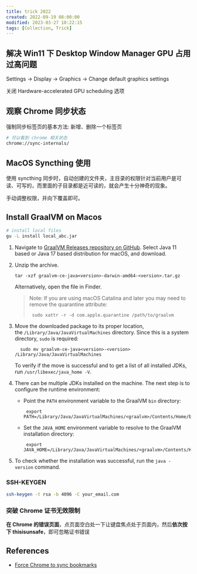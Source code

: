 ```yaml
---
title: trick 2022
created: 2022-09-19 08:00:00
modified: 2023-03-27 10:22:15
tags: [Collection, Trick]
---
```


## 解决 Win11 下 Desktop Window Manager GPU 占用过高问题

Settings -> Display -> Graphics -> Change default graphics settings

关闭 Hardware-accelerated GPU scheduling 选项

## 观察 Chrome 同步状态

强制同步标签页的基本方法: 新增、删除一个标签页

```sh
# 可以看到 chrome 相关状态
chrome://sync-internals/
```

## MacOS Syncthing 使用

使用 syncthing 同步时，自动创建的文件夹，主目录的权限针对当前用户是可读、可写的，而里面的子目录都是近可读的，就会产生十分神奇的现象。

手动调整权限，并向下覆盖即可。

## Install GraalVM on Macos

```sh
# install local files
gu -L install local_abc.jar
```

1. Navigate to [GraalVM Releases repository on GitHub](https://github.com/graalvm/graalvm-ce-builds/releases). Select Java 11 based or Java 17 based distribution for macOS, and download.
2. Unzip the archive.

    ```shell
    tar -xzf graalvm-ce-java<version>-darwin-amd64-<version>.tar.gz
    ```

    Alternatively, open the file in Finder.

    > Note: If you are using macOS Catalina and later you may need to remove the quarantine attribute:
    >
    > ```shell
    >  sudo xattr -r -d com.apple.quarantine /path/to/graalvm
    > ```

3. Move the downloaded package to its proper location, the `/Library/Java/JavaVirtualMachines` directory. Since this is a system directory, `sudo` is required:

    ```shell
      sudo mv graalvm-ce-java<version>-<version> /Library/Java/JavaVirtualMachines
    ```

    To verify if the move is successful and to get a list of all installed JDKs, run `/usr/libexec/java_home -V`.

4. There can be multiple JDKs installed on the machine. The next step is to configure the runtime environment:

    - Point the `PATH` environment variable to the GraalVM `bin` directory:

      ```shell
       export PATH=/Library/Java/JavaVirtualMachines/<graalvm>/Contents/Home/bin:$PATH
      ```

    - Set the `JAVA_HOME` environment variable to resolve to the GraalVM installation directory:

      ```shell
       export JAVA_HOME=/Library/Java/JavaVirtualMachines/<graalvm>/Contents/Home
      ```

5. To check whether the installation was successful, run the `java -version` command.

### SSH-KEYGEN

```sh
ssh-keygen -t rsa -b 4096 -C your_email.com
```

### 突破 Chrome 证书无效限制

**在 Chrome 的错误页面**，点页面空白处一下让键盘焦点处于页面内，然后**依次按下 thisisunsafe**，即可忽略证书错误

## References

- [Force Chrome to sync bookmarks](https://superuser.com/questions/129410/force-chrome-to-sync-bookmarks)

